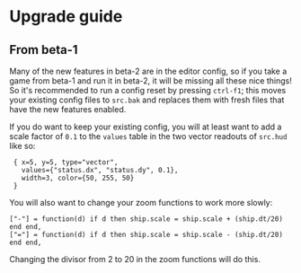 # Upgrade guide

## From beta-1

Many of the new features in beta-2 are in the editor config, so if you take a
game from beta-1 and run it in beta-2, it will be missing all these nice things!
So it's recommended to run a config reset by pressing `ctrl-f1`; this moves your
existing config files to `src.bak` and replaces them with fresh files that have
the new features enabled.

If you do want to keep your existing config, you will at least want to add a
scale factor of `0.1` to the `values` table in the two vector readouts of
`src.hud` like so:

     { x=5, y=5, type="vector",
       values={"status.dx", "status.dy", 0.1},
       width=3, color={50, 255, 50}
     }

You will also want to change your zoom functions to work more slowly:

    ["-"] = function(d) if d then ship.scale = ship.scale + (ship.dt/20) end end,
    ["="] = function(d) if d then ship.scale = ship.scale - (ship.dt/20) end end,

Changing the divisor from 2 to 20 in the zoom functions will do this.
